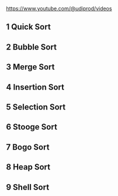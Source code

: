 https://www.youtube.com/@udiprod/videos
## 1 Quick Sort

## 2 Bubble Sort

## 3 Merge Sort

## 4 Insertion Sort

## 5 Selection Sort

## 6 Stooge Sort

## 7 Bogo Sort

## 8 Heap Sort

## 9 Shell Sort
